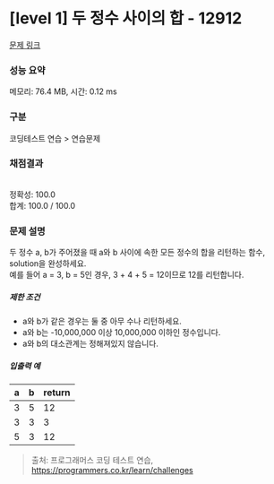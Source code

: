 # [level 1] 두 정수 사이의 합 - 12912 

[문제 링크](https://school.programmers.co.kr/learn/courses/30/lessons/12912) 

### 성능 요약

메모리: 76.4 MB, 시간: 0.12 ms

### 구분

코딩테스트 연습 > 연습문제

### 채점결과

<br/>정확성: 100.0<br/>합계: 100.0 / 100.0

### 문제 설명

<p>두 정수 a, b가 주어졌을 때 a와 b 사이에 속한 모든 정수의 합을 리턴하는 함수, solution을 완성하세요. <br>
예를 들어 a = 3, b = 5인 경우, 3 + 4 + 5 = 12이므로 12를 리턴합니다.</p>

<h5>제한 조건</h5>

<ul>
<li>a와 b가 같은 경우는 둘 중 아무 수나 리턴하세요.</li>
<li>a와 b는 -10,000,000 이상 10,000,000 이하인 정수입니다.</li>
<li>a와 b의 대소관계는 정해져있지 않습니다.</li>
</ul>

<h5>입출력 예</h5>
<table class="table">
        <thead><tr>
<th>a</th>
<th>b</th>
<th>return</th>
</tr>
</thead>
        <tbody><tr>
<td>3</td>
<td>5</td>
<td>12</td>
</tr>
<tr>
<td>3</td>
<td>3</td>
<td>3</td>
</tr>
<tr>
<td>5</td>
<td>3</td>
<td>12</td>
</tr>
</tbody>
      </table>

> 출처: 프로그래머스 코딩 테스트 연습, https://programmers.co.kr/learn/challenges